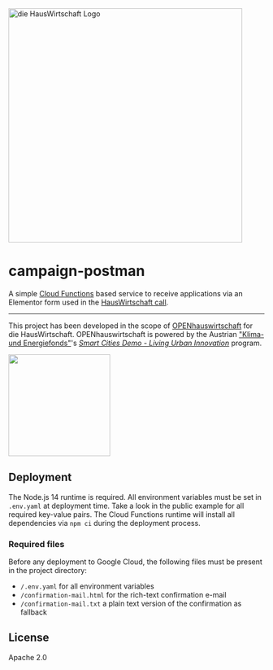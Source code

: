 <img width="460" alt="die HausWirtschaft Logo" src="https://tools.diehauswirtschaft.at/public-static-files/logos/dhw-signet-logotype.png">

# campaign-postman

A simple [Cloud Functions](https://cloud.google.com/functions?hl=en) based service to receive applications via an
Elementor form used in the [HausWirtschaft call](https://diehauswirtschaft.at/call/).

<hr>

This project has been developed in the scope of [OPENhauswirtschaft][1]
for die HausWirtschaft.
OPENhauswirtschaft is powered by the Austrian ["Klima- und Energiefonds"][2]'s
*[Smart Cities Demo - Living Urban Innovation][3]* program.

<img width="200" alt="" src="https://tools.diehauswirtschaft.at/public-static-files/logos/klien-poweredby.jpg">

## Deployment

The Node.js 14 runtime is required. All environment variables must be set in `.env.yaml` at deployment time.
Take a look in the public example for all required key-value pairs. The Cloud Functions runtime will install
all dependencies via `npm ci` during the deployment process.

### Required files

Before any deployment to Google Cloud, the following files must be present in the project directory:

* `/.env.yaml` for all environment variables
* `/confirmation-mail.html` for the rich-text confirmation e-mail
* `/confirmation-mail.txt` a plain text version of the confirmation as fallback

## License

Apache 2.0

[1]: https://www.smartcities.at/stadt-projekte/smart-cities/#innovatives-hauswirtschaften-im-nutzungsgemischten-stadtkern
[2]: https://www.klimafonds.gv.at/
[3]: https://www.smartcities.at/
